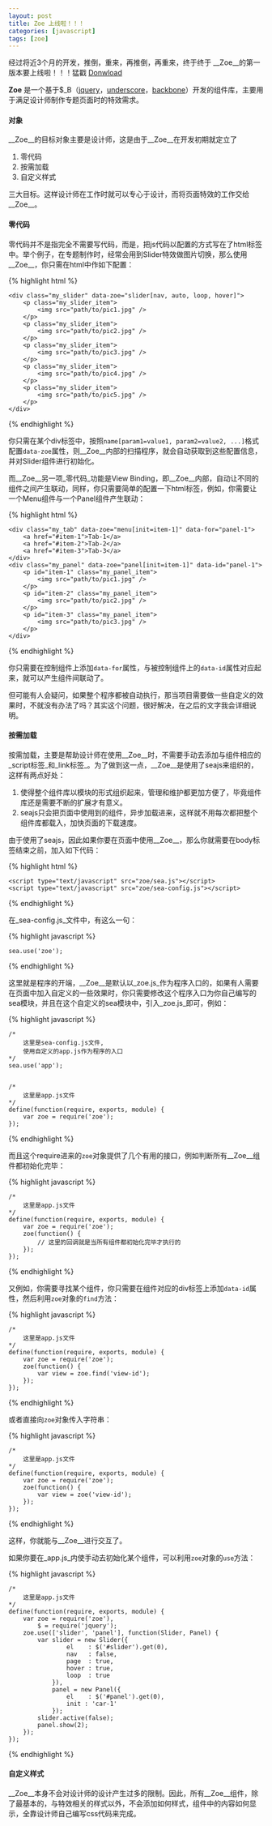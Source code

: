 ```yaml
---
layout: post
title: Zoe 上线啦！！！
categories: [javascript]
tags: [zoe]
---
```


经过将近3个月的开发，推倒，重来，再推倒，再重来，终于终于 __Zoe__的第一版本要上线啦！！！猛戳 [Donwload][4]


__Zoe__ 是一个基于$_B（[jquery][1]，[underscore][2]，[backbone][3]）开发的组件库，主要用于满足设计师制作专题页面时的特效需求。


#### 对象

__Zoe__的目标对象主要是设计师，这是由于__Zoe__在开发初期就定立了

1. 零代码
2. 按需加载
3. 自定义样式

三大目标。这样设计师在工作时就可以专心于设计，而将页面特效的工作交给__Zoe__。


#### 零代码

零代码并不是指完全不需要写代码，而是，把js代码以配置的方式写在了html标签中。举个例子，在专题制作时，经常会用到Slider特效做图片切换，那么使用__Zoe__，你只需在html中作如下配置：

{% highlight html %}

    <div class="my_slider" data-zoe="slider[nav, auto, loop, hover]">
        <p class="my_slider_item">
            <img src="path/to/pic1.jpg" />
        </p>
        <p class="my_slider_item">
            <img src="path/to/pic2.jpg" />
        </p>
        <p class="my_slider_item">
            <img src="path/to/pic3.jpg" />
        </p>
        <p class="my_slider_item">
            <img src="path/to/pic4.jpg" />
        </p>
        <p class="my_slider_item">
            <img src="path/to/pic5.jpg" />
        </p>
    </div>

{% endhighlight %}

你只需在某个div标签中，按照`name[param1=value1, param2=value2, ...]`格式配置`data-zoe`属性，则__Zoe__内部的扫描程序，就会自动获取到这些配置信息，并对Slider组件进行初始化。

而__Zoe__另一项_零代码_功能是View Binding，即__Zoe__内部，自动让不同的组件之间产生联动，同样，你只需要简单的配置一下html标签，例如，你需要让一个Menu组件与一个Panel组件产生联动：

{% highlight html %}

    <div class="my_tab" data-zoe="menu[init=item-1]" data-for="panel-1">
        <a href="#item-1">Tab-1</a>
        <a href="#item-2">Tab-2</a>
        <a href="#item-3">Tab-3</a>
    </div>
    <div class="my_panel" data-zoe="panel[init=item-1]" data-id="panel-1">
        <p id="item-1" class="my_panel_item">
            <img src="path/to/pic1.jpg" />
        </p>
        <p id="item-2" class="my_panel_item">
            <img src="path/to/pic2.jpg" />
        </p>
        <p id="item-3" class="my_panel_item">
            <img src="path/to/pic3.jpg" />
        </p>
    </div>

{% endhighlight %}

你只需要在控制组件上添加`data-for`属性，与被控制组件上的`data-id`属性对应起来，就可以产生组件间联动了。

但可能有人会疑问，如果整个程序都被自动执行，那当项目需要做一些自定义的效果时，不就没有办法了吗？其实这个问题，很好解决，在之后的文字我会详细说明。


#### 按需加载

按需加载，主要是帮助设计师在使用__Zoe__时，不需要手动去添加与组件相应的_script标签_和_link标签_。为了做到这一点，__Zoe__是使用了seajs来组织的，这样有两点好处：

1. 使得整个组件库以模块的形式组织起来，管理和维护都更加方便了，毕竟组件库还是需要不断的扩展才有意义。
2. seajs只会把页面中使用到的组件，异步加载进来，这样就不用每次都把整个组件库都载入，加快页面的下载速度。

由于使用了seajs，因此如果你要在页面中使用__Zoe__，那么你就需要在body标签结束之前，加入如下代码：

{% highlight html %}

    <script type="text/javascript" src="zoe/sea.js"></script>
    <script type="text/javascript" src="zoe/sea-config.js"></script>

{% endhighlight %}

在_sea-config.js_文件中，有这么一句：

{% highlight javascript %}

    sea.use('zoe');

{% endhighlight %}

这里就是程序的开端，__Zoe__是默认以_zoe.js_作为程序入口的，如果有人需要在页面中加入自定义的一些效果时，你只需要修改这个程序入口为你自己编写的sea模块，并且在这个自定义的sea模块中，引入_zoe.js_即可，例如：

{% highlight javascript %}

    /*
        这里是sea-config.js文件,
        使用自定义的app.js作为程序的入口
    */
    sea.use('app');


    /* 
        这里是app.js文件
    */
    define(function(require, exports, module) {
        var zoe = require('zoe');
    });

{% endhighlight %}

而且这个require进来的`zoe`对象提供了几个有用的接口，例如判断所有__Zoe__组件都初始化完毕：

{% highlight javascript %}

    /* 
        这里是app.js文件
    */
    define(function(require, exports, module) {
        var zoe = require('zoe');
        zoe(function() {
            // 这里的回调就是当所有组件都初始化完毕才执行的
        });
    });

{% endhighlight %}

又例如，你需要寻找某个组件，你只需要在组件对应的div标签上添加`data-id`属性，然后利用`zoe`对象的`find`方法：

{% highlight javascript %}

    /* 
        这里是app.js文件
    */
    define(function(require, exports, module) {
        var zoe = require('zoe');
        zoe(function() {
            var view = zoe.find('view-id');
        });
    });

{% endhighlight %}

或者直接向`zoe`对象传入字符串：

{% highlight javascript %}

    /* 
        这里是app.js文件
    */
    define(function(require, exports, module) {
        var zoe = require('zoe');
        zoe(function() {
            var view = zoe('view-id');
        });
    });

{% endhighlight %}

这样，你就能与__Zoe__进行交互了。

如果你要在_app.js_内使手动去初始化某个组件，可以利用`zoe`对象的`use`方法：

{% highlight javascript %}

    /* 
        这里是app.js文件
    */
    define(function(require, exports, module) {
        var zoe = require('zoe'),
            $ = require('jquery');
        zoe.use(['slider', 'panel'], function(Slider, Panel) {
            var slider = new Slider({
                    el    : $('#slider').get(0),
                    nav   : false,
                    page  : true,
                    hover : true,
                    loop  : true
                }),
                panel = new Panel({
                    el    : $('#panel').get(0),
                    init : 'car-1'
                });
            slider.active(false);
            panel.show(2);
        });
    });

{% endhighlight %}


#### 自定义样式

__Zoe__本身不会对设计师的设计产生过多的限制。因此，所有__Zoe__组件，除了最基本的，与特效相关的样式以外，不会添加如何样式，组件中的内容如何显示，全靠设计师自己编写css代码来完成。


[1]: http://jquery.com/
[2]: http://underscorejs.org/
[3]: http://backbonejs.org/
[4]: https://github.com/lizzz0523/Zoe